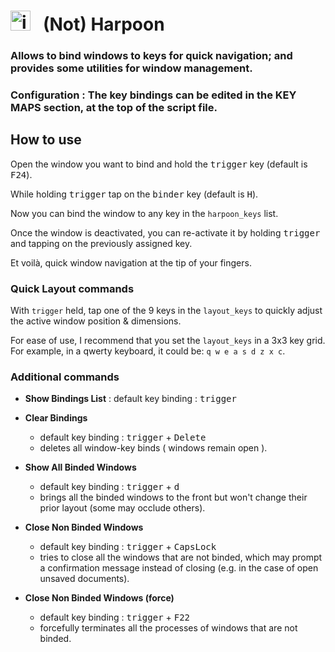 # <img src="trident.ico" alt="icon" width="32" height="32"/> &nbsp; (Not) Harpoon

### Allows to bind windows to keys for quick navigation; and provides some utilities for window management.


### Configuration : The key bindings can be edited in the KEY MAPS section, at the top of the script file. 


## How to use

Open the window you want to bind and hold the <kbd>trigger</kbd> key (default is <kbd>F24</kbd>).

While holding <kbd>trigger</kbd> tap on the <kbd>binder</kbd> key (default is <kbd>H</kbd>).

Now you can bind the window to any key in the `harpoon_keys` list.

Once the window is deactivated, you can re-activate it by holding <kbd>trigger</kbd> and tapping on the previously assigned key. 

Et voilà, quick window navigation at the tip of your fingers.

### Quick Layout commands

With `trigger` held, tap one of the 9 keys in the `layout_keys` to quickly adjust the active window position & dimensions.

For ease of use, I recommend that you set the `layout_keys` in a 3x3 key grid. For example, in a qwerty keyboard, it could be: `q w e a s d z x c`.



### Additional commands

- **Show Bindings List** : default key binding : <kbd>trigger</kbd> 

- **Clear Bindings**
    - default key binding : <kbd>trigger</kbd> + <kbd>Delete</kbd> 
    - deletes all window-key binds ( windows remain open ).

- **Show All Binded Windows**
    - default key binding : <kbd>trigger</kbd> + <kbd>d</kbd>
    - brings all the binded windows to the front but won't change their prior layout (some may occlude others). 

- **Close Non Binded Windows**
    - default key binding : <kbd>trigger</kbd> + <kbd>CapsLock</kbd> 
    - tries to close all the windows that are not binded, which may prompt a confirmation message instead of closing (e.g. in the case of open unsaved documents).

- **Close Non Binded Windows (force)**
    - default key binding : <kbd>trigger</kbd> + <kbd>F22</kbd> 
    - forcefully terminates all the processes of windows that are not binded.  
